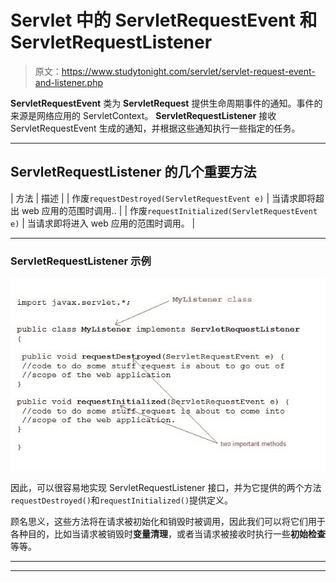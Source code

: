 # Servlet 中的 ServletRequestEvent 和 ServletRequestListener

> 原文：<https://www.studytonight.com/servlet/servlet-request-event-and-listener.php>

**ServletRequestEvent** 类为 **ServletRequest** 提供生命周期事件的通知。事件的来源是网络应用的 ServletContext。 **ServletRequestListener** 接收 ServletRequestEvent 生成的通知，并根据这些通知执行一些指定的任务。

* * *

## ServletRequestListener 的几个重要方法

| 方法 | 描述 |
| 作废`requestDestroyed(ServletRequestEvent e)` | 当请求即将超出 web 应用的范围时调用.. |
| 作废`requestInitialized(ServletRequestEvent e)` | 当请求即将进入 web 应用的范围时调用。 |

* * *

### ServletRequestListener 示例

![ServletRequestListener example](img/04b1036aaf55e5f7114bd0a3d9dfa37a.png)

因此，可以很容易地实现 ServletRequestListener 接口，并为它提供的两个方法`requestDestroyed()`和`requestInitialized()`提供定义。

顾名思义，这些方法将在请求被初始化和销毁时被调用，因此我们可以将它们用于各种目的，比如当请求被销毁时**变量清理**，或者当请求被接收时执行一些**初始检查**等等。

* * *

* * *